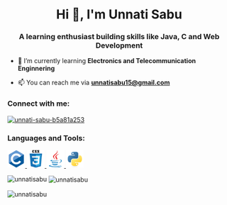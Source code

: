 <h1 align="center">Hi 👋, I'm Unnati Sabu</h1>
<h3 align="center">A learning enthusiast building skills like Java, C and Web Development</h3>

- 📝 I’m currently learning **Electronics and Telecommunication Enginnering**

- 📫 You can reach me via **unnatisabu15@gmail.com**

<h3 align="left">Connect with me:</h3>
<p align="left">
<a href="https://linkedin.com/in/unnati-sabu-b5a81a253" target="blank"><img align="center" src="https://raw.githubusercontent.com/rahuldkjain/github-profile-readme-generator/master/src/images/icons/Social/linked-in-alt.svg" alt="unnati-sabu-b5a81a253" height="30" width="40" /></a>
</p>

<h3 align="left">Languages and Tools:</h3>
<p align="left"> <a href="https://www.cprogramming.com/" target="_blank" rel="noreferrer"> <img src="https://raw.githubusercontent.com/devicons/devicon/master/icons/c/c-original.svg" alt="c" width="40" height="40"/> </a> <a href="https://www.w3schools.com/css/" target="_blank" rel="noreferrer"> <img src="https://raw.githubusercontent.com/devicons/devicon/master/icons/css3/css3-original-wordmark.svg" alt="css3" width="40" height="40"/> </a> <a href="https://www.java.com" target="_blank" rel="noreferrer"> <img src="https://raw.githubusercontent.com/devicons/devicon/master/icons/java/java-original.svg" alt="java" width="40" height="40"/> </a> <a href="https://www.python.org" target="_blank" rel="noreferrer"> <img src="https://raw.githubusercontent.com/devicons/devicon/master/icons/python/python-original.svg" alt="python" width="40" height="40"/> </a> </p>

<p><img align="left" src="https://github-readme-stats.vercel.app/api/top-langs?username=unnatisabu&show_icons=true&locale=en&layout=compact" alt="unnatisabu" /></p>

<p>&nbsp;<img align="center" src="https://github-readme-stats.vercel.app/api?username=unnatisabu&show_icons=true&locale=en" alt="unnatisabu" /></p>

<p><img align="center" src="https://github-readme-streak-stats.herokuapp.com/?user=unnatisabu&" alt="unnatisabu" /></p>
